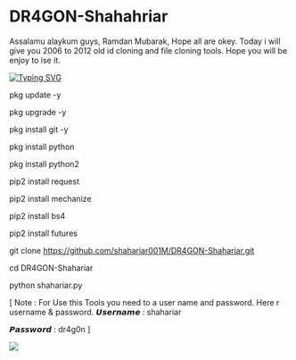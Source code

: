 # DR4GON-Shahahriar
Assalamu alaykum guys, Ramdan Mubarak, Hope all are okey. Today i will give you 2006 to 2012 old id cloning and file cloning tools. Hope you will be enjoy to ise it.

[![Typing SVG](https://readme-typing-svg.demolab.com?font=Fira+Code&pause=1000&color=611FF7&width=435&lines=Assalamu+Alaykum%F0%9F%8C%BA;FILE+2006+to+2012+Old+Id+RANDOM+CLONING+TOOLS%F0%9F%92%9A;Follow+My+GitHub+and+Facebook+Profile%F0%9F%A5%B0;Thank+You+Everyone%E2%9D%A4%EF%B8%8F)](https://git.io/typing-svg)

pkg update -y

pkg upgrade -y

pkg install git -y

pkg install python

pkg install python2

pip2 install request

pip2 install mechanize

pip2 install bs4

pip2 install futures

git clone https://github.com/shahariar001M/DR4GON-Shahariar.git

cd DR4GON-Shahariar

python shahariar.py 

[ Note : For Use this Tools you need to a user name and password.
Here r username & password.
𝙐𝙨𝙚𝙧𝙣𝙖𝙢𝙚	: 	shahariar

𝙋𝙖𝙨𝙨𝙬𝙤𝙧𝙙	:	dr4g0n	]

<img src="https://ibb.co/T1dQbLH">
